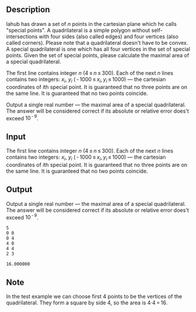 ## Description

<div><p>Iahub has drawn a set of <span class="tex-span"><i>n</i></span> points in the cartesian plane which he calls "special points". A quadrilateral is a simple polygon without self-intersections with four sides (also called edges) and four vertices (also called corners). Please note that a quadrilateral doesn't have to be convex. A special quadrilateral is one which has all four vertices in the set of special points. Given the set of special points, please calculate the maximal area of a special quadrilateral. </p></div><div class="input-specification"><p>The first line contains integer <span class="tex-span"><i>n</i></span> (<span class="tex-span">4 ≤ <i>n</i> ≤ 300</span>). Each of the next <span class="tex-span"><i>n</i></span> lines contains two integers: <span class="tex-span"><i>x</i><sub class="lower-index"><i>i</i></sub></span>, <span class="tex-span"><i>y</i><sub class="lower-index"><i>i</i></sub></span> <span class="tex-span">( - 1000 ≤ <i>x</i><sub class="lower-index"><i>i</i></sub>, <i>y</i><sub class="lower-index"><i>i</i></sub> ≤ 1000)</span> — the cartesian coordinates of <span class="tex-span"><i>i</i></span>th special point. It is guaranteed that no three points are on the same line. It is guaranteed that no two points coincide. </p></div><div class="output-specification"><p>Output a single real number — the maximal area of a special quadrilateral. The answer will be considered correct if its absolute or relative error does't exceed <span class="tex-span">10<sup class="upper-index"> - 9</sup></span>.</p></div>

## Input

<p>The first line contains integer <span class="tex-span"><i>n</i></span> (<span class="tex-span">4 ≤ <i>n</i> ≤ 300</span>). Each of the next <span class="tex-span"><i>n</i></span> lines contains two integers: <span class="tex-span"><i>x</i><sub class="lower-index"><i>i</i></sub></span>, <span class="tex-span"><i>y</i><sub class="lower-index"><i>i</i></sub></span> <span class="tex-span">( - 1000 ≤ <i>x</i><sub class="lower-index"><i>i</i></sub>, <i>y</i><sub class="lower-index"><i>i</i></sub> ≤ 1000)</span> — the cartesian coordinates of <span class="tex-span"><i>i</i></span>th special point. It is guaranteed that no three points are on the same line. It is guaranteed that no two points coincide. </p>

## Output

<p>Output a single real number — the maximal area of a special quadrilateral. The answer will be considered correct if its absolute or relative error does't exceed <span class="tex-span">10<sup class="upper-index"> - 9</sup></span>.</p>





```input1
5
0 0
0 4
4 0
4 4
2 3

```




```output1
16.000000
```



## Note

<p>In the test example we can choose first <span class="tex-span">4</span> points to be the vertices of the quadrilateral. They form a square by side <span class="tex-span">4</span>, so the area is <span class="tex-span">4·4 = 16</span>.</p>
